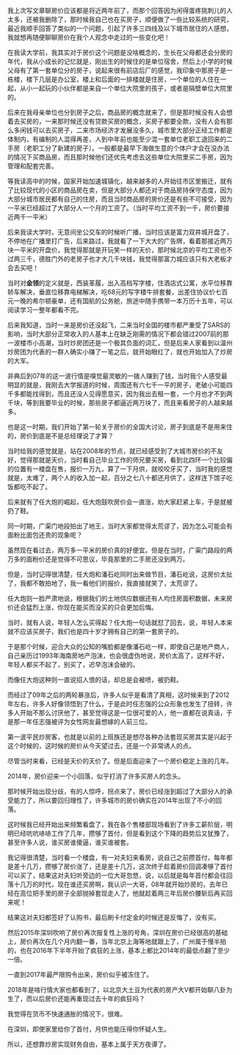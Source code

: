 <p>我上次写文章聊房价应该都是将近两年前了，而那个回答因为闲得蛋疼挑刺儿的人太多，还被我删除了，那时候我自己也在买房子，顺便做了一些比较系统的研究，最近我顺手回答了类似的一个问题，引起了许多三四线及以下城市居住的人感想，我就想再随便聊聊房价在我个人观念中走过的一些变化吧！</p><p>在我读大学前，我其实对于房价这个问题是没啥概念的，生长在父母都还会分房的年代，我从小成长的记忆就是，刚出生的时候住的是单位宿舍，然后上小学的时候父母有了第一套单位分的房子，说起来很有前店后厂的感觉，我印象中那房子是一栋楼，楼下几层是办公室，楼上和后面的一排楼就是住房，一个单位的人住在一起，从小一起玩的小伙伴都是来自一个单位大院里的孩子，或者是隔壁单位大院里的。</p><p>后来在我母亲单位也分到房子之后，商品房的概念就来了，但是那时候没有人会想着去买房的，一来那时候还没有贷款买房的概念，买房子都要全款，没有人会有那么多闲钱可以去买房子，二来市场经济才发展没多久，城市里大部分正经工作都是体制内，有编制的人混得再差，人到中年前也能至少混一套单位老职工退回来的二手房（老职工分了新建的房子）。一般都是最早下海做生意的个体户才会在没办法的情况下买商品房，而且那时候他们还优先考虑去这些单位大院里买二手房，因为管理和配套完善。</p><p>等我读高中的时候，国家开始加速城镇化，越来越多的人开始往市区里搬迁，就有了比较现代的小区的商品房在卖，但是大部分人都还对于商品房持保守态度，因为大部分城市居民都有自己的住房，而且当时商品房的房价还是有些不可接受，因为一平米已经超过了大部分人一个月的工资了。（当时平均工资不到一千，房价要接近两千一平米）</p><p>后来我读大学时，无意间坐公交车的时候听广播，当时应该是富力双井城开盘了，不停地在广播里打广告，后来路过，我就看了一下大大的广告牌，看着那接近两万块一平米的开盘价，我觉得那就是开玩笑一样的天价，那时候北京的平均工资也不过两三千，德胜门外的老房子也才大几千块钱，我觉得那富力城应该只有大老板才会去买吧！</p><p>当时对<b>金领</b>的定义就是，西装革履，出入高档写字楼，住酒店式公寓，水平位移靠轿车解决，垂直位移靠电梯解决，吃68元的写字楼牛排套餐，出差住协议价七百元一晚的希尔顿豪单，还有国航的公务舱，旅途中随手携带一本万历十五年，可以阅读学习一整年都看不完。</p><p>后来我知道，当时一来是房价还没起飞，二来当时全国的楼市都严重受了SARS的影响，当时大部分正常收入的人基本上在缺乏刚需的情况下都会错过2007前的那一波楼市小高潮，当时炒房团还是一个极其负面的词汇，但是后来人家看到以温州炒房团为代表的一群人确实小赚了一笔之后，就开始眼红了，就也开始加入了炒房的大军。</p><p>非典后到07年的这一波行情是嗅觉最灵敏的一拨人赚到了钱，当时我个人感受最明显的就是，我刚去大学报道的时候，周围还有六七千一平的房子，老破小可能四千多都能找得到，而且还没人见得愿意买，因为我出去租一套，一个月也才不到两千块，等到我要毕业的时候，那些房子都逼近两万块了，而且来看房子的人越来越多。</p><p>也是这一时期，我们开始了第一轮关于房价的全国大讨论，房子到底是不是用来住的，房价到底是不是总经理说了才算？</p><p>当时给我的感觉就是，站在2008年的节点，就已经感受到了大城市房价的不友好，觉得那就是天价，当时看自己毕业工作的师兄要买房，看到北四环一个比较偏的位置有一楼盘在售，报价一万九，算了一下月供，就咬咬牙买了，当时我的感觉就是，太难了，两个人的收入加一起，百分之七八十都还月供了，这样连下馆子吃饭都吃不起了。</p><p>后来就有了任大炮的崛起，任大炮鼓吹房价会一直涨，劝大家赶紧上车，于是就被扔了鞋。</p><p>同一时期，广渠门地段拍出了地王，当时大家都觉得太荒谬了，因为怎么可能会有面粉比面包还贵的现象呢？</p><p>虽然现在看过去，两万多一平米的房价真的好便宜。但是在当时，广渠门路段的两万多的面粉价还是觉得不可思议，毕竟那里的二手房还没到两万。</p><p>但是，当时记得很清楚，任大炮和潘石屹同时出来做节目，潘石屹说，这房价太扯了，我都不敢拍地了，我一看他们的报价，我直接就笑了，太荒谬了。</p><p>任大炮则一脸严肃地说，根据我们的土地供应数据还有人均住房面积数据，未来房价还会猛烈上涨，你现在能买而没买的只会更加后悔。</p><p>当时，就有人说，年轻人怎么买得起？任大炮一句话就怼了回去，说，年轻人本来就不应该买房子，我们也是四十岁才拥有自己的第一套房子的。</p><p>于是那个时候，迎合大众的公知的嘴脸都是像潘石屹一样，即使自己是地产商人，自己亲历过1993年海南房地产泡沫，也会很虚伪地说，房价太高了，这样不好，年轻人都买不起了，别买了，迟早泡沫会破的。</p><p>而像任大炮这种则一直说招人恨的话，却总是会被喷，被扔鞋。</p><p>而经过了09年之后的两轮暴涨后，许多人似乎是看清了真相，这时候来到了2012年左右，许多人好像领悟到了什么，于是此时任志强的公众形象也发生了扭转，许多人开始不那么讨厌他了，甚至觉得这是一位很可爱的人，他一直都在说真话，于是那一年任志强被评为女性网友最想嫁的人前三位。</p><p>第一波平民炒房客，也就是以前的上班族还是想尽各种办法套现买房其实是兴起于这个时候的，这时候的房价从今天望过去，还是一个非常诱人的点。</p><p>尽管当时来看，已经是天价的天价了。但是后面迎来了一个房价稳定上涨的几年。</p><p>2014年，房价迎来一个小回落，似乎打消了许多买房人的念头。</p><p>那时候开始出现分歧，有的人惊呼，拐点来了，房价已经涨到超过了大部分人的承受能力了，所以要回归理性了，许多城市的房价确实在2014年出现了不小的回落。</p><p>这时候我已经开始出来频繁看盘了，我在各个售楼部现场看到了许多工薪阶层，明明已经吭吭哧哧工作了几年，攒够了首付，但是看到这个下降的趋势后又犹豫了，甚至许多人说，谁买房谁傻逼，谁买谁被套。</p><p>我记得很清楚，当时看一个楼盘，有一对夫妇来看房，说自己之前攒首付，每年都是差十几万，攒够了房价涨了，还是差十几万，这次终于趁着房价回调凑够了首付可以买了，结果这对夫妇听旁边的一位大哥忽悠，说，以后就是每年首付都会往回落十几万的时代，现在谁还买房啊，我认识一大哥，08年就开始炒房的，去年已经在高位把手里的房子全部抛掉套现走人了，他就趁着两三年后房价腰斩后再买回来呢！</p><p>结果这对夫妇都签好了认购书，最后刷卡付定金的时候还是反悔了，没有买。</p><p>然后2015年深圳吹响了房价再次报复性上涨的号角，深圳在房价已经很高的基础上，房价再次在几个月内翻一番，当年北京上海等地就跟上了，广州属于慢半拍的，也在2016年下半年开始了疯狂的上涨，基本上都比2014年的最低点翻了至少一倍。</p><p>一直到2017年最严限购令出来，房价似乎被冻住了。</p><p>2018年是啥行情大家也都看到了，以北京大土豆为代表的房产大V都开始聊八卦为生了，而以后房价还能再重现过去十年的疯狂吗？</p><p>我觉得在货币不快速通胀的情况下，很难。</p><p>在深圳，即使家里给你了首付，月供也能压得你怀疑人生。</p><p>所以，还想靠炒房实现财务自由，基本上属于天方夜谭了。</p><p></p>
